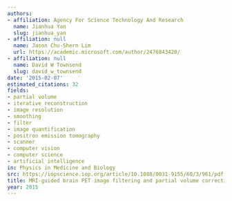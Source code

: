 ```yaml
---
authors:
- affiliation: Agency For Science Technology And Research
  name: Jianhua Yan
  slug: jianhua_yan
- affiliation: null
  name: Jason Chu-Shern Lim
  url: https://academic.microsoft.com/author/2476843420/
- affiliation: null
  name: David W Townsend
  slug: david_w_townsend
date: '2015-02-07'
estimated_citations: 32
fields:
- partial volume
- iterative reconstruction
- image resolution
- smoothing
- filter
- image quantification
- positron emission tomography
- scanner
- computer vision
- computer science
- artificial intelligence
in: Physics in Medicine and Biology
src: https://iopscience.iop.org/article/10.1088/0031-9155/60/3/961/pdf
title: MRI-guided brain PET image filtering and partial volume correction
year: 2015
---
```

